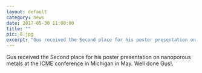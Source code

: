 ```yaml
---
layout: default
category: news
date: 2017-05-30 11:00:00
title: ""
pic: 8.jpg
excerpt: "Gus received the Second place for his poster presentation on nanoporous metals at the ICME conference in Michigan in May. Well done Gus!."
---
```

Gus received the Second place for his poster presentation on nanoporous metals at the ICME conference in Michigan in May. Well done Gus!.

